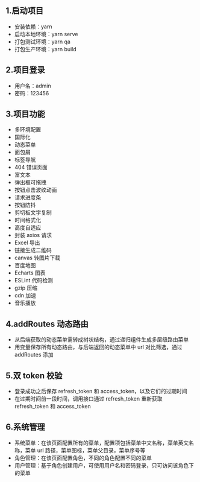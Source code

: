 ## 1.启动项目

- 安装依赖：yarn
- 启动本地环境：yarn serve
- 打包测试环境：yarn qa
- 打包生产环境：yarn build

## 2.项目登录

- 用户名：admin
- 密码：123456

## 3.项目功能

- 多环境配置
- 国际化
- 动态菜单
- 面包屑
- 标签导航
- 404 错误页面
- 富文本
- 弹出框可拖拽
- 按钮点击波纹动画
- 请求进度条
- 按钮防抖
- 剪切板文字复制
- 时间格式化
- 高度自适应
- 封装 axios 请求
- Excel 导出
- 链接生成二维码
- canvas 转图片下载
- 百度地图
- Echarts 图表
- ESLint 代码检测
- gzip 压缩
- cdn 加速
- 音乐播放

## 4.addRoutes 动态路由

- 从后端获取的动态菜单需转成树状结构，通过递归组件生成多层级路由菜单
- 用变量保存所有动态路由，与后端返回的动态菜单中 url 对比筛选，通过 addRoutes 添加

## 5.双 token 校验

- 登录成功之后保存 refresh_token 和 access_token，以及它们的过期时间
- 在过期时间前一段时间，调用接口通过 refresh_token 重新获取 refresh_token 和 access_token

## 6.系统管理

- 系统菜单：在该页面配置所有的菜单，配置项包括菜单中文名称，菜单英文名称，菜单 url 路径，菜单图标，菜单父目录，菜单序号等
- 角色管理：在该页面配置角色，不同的角色配置不同的菜单
- 用户管理：基于角色创建用户，可使用用户名和密码登录，只可访问该角色下的菜单
